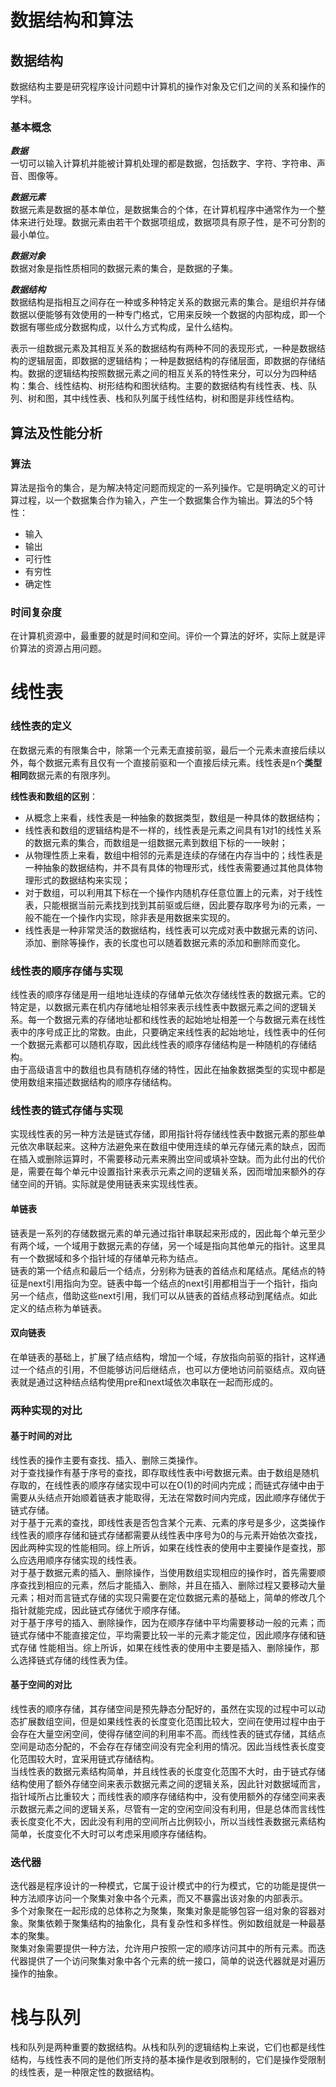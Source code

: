 # 数据结构和算法
## 数据结构
数据结构主要是研究程序设计问题中计算机的操作对象及它们之间的关系和操作的学科。
### 基本概念
 ***数据***  
一切可以输入计算机并能被计算机处理的都是数据，包括数字、字符、字符串、声音、图像等。  

***数据元素***  
数据元素是数据的基本单位，是数据集合的个体，在计算机程序中通常作为一个整体来进行处理。数据元素由若干个数据项组成，数据项具有原子性，是不可分割的最小单位。  

***数据对象***  
    数据对象是指性质相同的数据元素的集合，是数据的子集。  
    
***数据结构***  
  数据结构是指相互之间存在一种或多种特定关系的数据元素的集合。是组织并存储数据以便能够有效使用的一种专门格式，它用来反映一个数据的内部构成，即一个数据有哪些成分数据构成，以什么方式构成，呈什么结构。  
  
  表示一组数据元素及其相互关系的数据结构有两种不同的表现形式，一种是数据结构的逻辑层面，即数据的逻辑结构；一种是数据结构的存储层面，即数据的存储结构。数据的逻辑结构按照数据元素之间的相互关系的特性来分，可以分为四种结构：集合、线性结构、树形结构和图状结构。主要的数据结构有线性表、栈、队列、树和图，其中线性表、栈和队列属于线性结构，树和图是非线性结构。
  
## 算法及性能分析
### 算法
算法是指令的集合，是为解决特定问题而规定的一系列操作。它是明确定义的可计算过程，以一个数据集合作为输入，产生一个数据集合作为输出。算法的5个特性：
* 输入
* 输出
* 可行性
* 有穷性
* 确定性
### 时间复杂度
在计算机资源中，最重要的就是时间和空间。评价一个算法的好坏，实际上就是评价算法的资源占用问题。

# 线性表
### 线性表的定义
  在数据元素的有限集合中，除第一个元素无直接前驱，最后一个元素未直接后续以外，每个数据元素有且仅有一个直接前驱和一个直接后续元素。线性表是n个**类型相同**数据元素的有限序列。  
  
  **线性表和数组的区别**：
  * 从概念上来看，线性表是一种抽象的数据类型，数组是一种具体的数据结构；
  * 线性表和数组的逻辑结构是不一样的，线性表是元素之间具有1对1的线性关系的数据元素的集合，而数组是一组数据元素到数组下标的一一映射；
  * 从物理性质上来看，数组中相邻的元素是连续的存储在内存当中的；线性表是一种抽象的数据结构，并不具有具体的物理形式，线性表需要通过其他具体物理形式的数据结构来实现；
  * 对于数组，可以利用其下标在一个操作内随机存任意位置上的元素，对于线性表，只能根据当前元素找到找到其前驱或后继，因此要存取序号为i的元素，一般不能在一个操作内实现，除非表是用数据来实现的。
  * 线性表是一种非常灵活的数据结构，线性表可以完成对表中数据元素的访问、添加、删除等操作，表的长度也可以随着数据元素的添加和删除而变化。
### 线性表的顺序存储与实现
线性表的顺序存储是用一组地址连续的存储单元依次存储线性表的数据元素。它的特定是，以数据元素在机内存储地址相邻来表示线性表中数据元素之间的逻辑关系。每一个数据元素的存储地址都和线性表的起始地址相差一个与数据元素在线性表中的序号成正比的常数。由此，只要确定来线性表的起始地址，线性表中的任何一个数据元素都可以随机存取，因此线性表的顺序存储结构是一种随机的存储结构。  
由于高级语言中的数组也具有随机存储的特性，因此在抽象数据类型的实现中都是使用数组来描述数据结构的顺序存储结构。
### 线性表的链式存储与实现
实现线性表的另一种方法是链式存储，即用指针将存储线性表中数据元素的那些单元依次串联起来。这种方法避免来在数组中使用连续的单元存储元素的缺点，因而在插入或删除运算时，不需要移动元素来腾出空间或填补空缺。而为此付出的代价是，需要在每个单元中设置指针来表示元素之间的逻辑关系，因而增加来额外的存储空间的开销。实际就是使用链表来实现线性表。
#### 单链表
  链表是一系列的存储数据元素的单元通过指针串联起来形成的，因此每个单元至少有两个域，一个域用于数据元素的存储，另一个域是指向其他单元的指针。这里具有一个数据域和多个指针域的存储单元称为结点。  
  链表的第一个结点和最后一个结点，分别称为链表的首结点和尾结点。尾结点的特征是next引用指向为空。链表中每一个结点的next引用都相当于一个指针，指向另一个结点，借助这些next引用，我们可以从链表的首结点移动到尾结点。如此定义的结点称为单链表。
#### 双向链表
  在单链表的基础上，扩展了结点结构，增加一个域，存放指向前驱的指针，这样通过一个结点的引用，不但能够访问后继结点，也可以方便地访问前驱结点。双向链表就是通过这种结点结构使用pre和next域依次串联在一起而形成的。
### 两种实现的对比
#### 基于时间的对比
线性表的操作主要有查找、插入、删除三类操作。  
对于查找操作有基于序号的查找，即存取线性表中i号数据元素。由于数组是随机存取的，在线性表的顺序存储实现中可以在O(1)的时间内完成；而链式存储中由于需要从头结点开始顺着链表才能取得，无法在常数时间内完成，因此顺序存储优于链式存储。  
对于基于元素的查找，即线性表是否包含某个元素、元素的序号是多少，这类操作线性表的顺序存储和链式存储都需要从线性表中序号为0的与元素开始依次查找，因此两种实现的性能相同。综上所诉，如果在线性表的使用中主要操作是查找，那么应选用顺序存储实现的线性表。  
对于基于数据元素的插入、删除操作，当使用数组实现相应的操作时，首先需要顺序查找到相应的元素，然后才能插入、删除，并且在插入、删除过程又要移动大量元素；相对而言链式存储的实现只需要在定位数据元素的基础上，简单的修改几个指针就能完成，因此链式存储优于顺序存储。  
对于基于序号的插入、删除操作，因为在顺序存储中平均需要移动一般的元素；而链式存储中不能直接定位，平均需要比较一半的元素才能定位，因此顺序存储和链式存储
性能相当。综上所诉，如果在线性表的使用中主要是插入、删除操作，那么选择链式存储的线性表为佳。
#### 基于空间的对比
线性表的顺序存储，其存储空间是预先静态分配好的，虽然在实现的过程中可以动态扩展数组空间，但是如果线性表的长度变化范围比较大，空间在使用过程中由于会存在大量空闲空间，使得存储空间的利用率不高。而线性表的链式存储，其结点空间是动态分配的，不会存在存储空间没有完全利用的情况。因此当线性表长度变化范围较大时，宜采用链式存储结构。  
当线性表的数据元素结构简单，并且线性表的长度变化范围不大时，由于链式存储结构使用了额外存储空间来表示数据元素之间的逻辑关系，因此针对数据域而言，指针域所占比重较大；而线性表的顺序存储结构中，没有使用额外的存储空间来表示数据元素之间的逻辑关系，尽管有一定的空闲空间没有利用，但是总体而言线性表长度变化不大，因此没有利用的空间所占比例较小，所以当线性表数据元素结构简单，长度变化不大时可以考虑采用顺序存储结构。
### 迭代器
迭代器是程序设计的一种模式，它属于设计模式中的行为模式，它的功能是提供一种方法顺序访问一个聚集对象中各个元素，而又不暴露出该对象的内部表示。  
多个对象聚在一起形成的总体称之为聚集，聚集对象是能够包容一组对象的容器对象。聚集依赖于聚集结构的抽象化，具有复杂性和多样性。例如数组就是一种最基本的聚集。  
聚集对象需要提供一种方法，允许用户按照一定的顺序访问其中的所有元素。而迭代器提供了一个访问聚集对象中各个元素的统一接口，简单的说迭代器就是对遍历操作的抽象。

# 栈与队列
栈和队列是两种重要的数据结构。从栈和队列的逻辑结构上来说，它们也都是线性结构，与线性表不同的是他们所支持的基本操作是收到限制的，它们是操作受限制的线性表，是一种限定性的数据结构。



  
  
  
  
  
  
